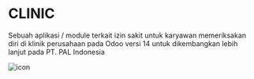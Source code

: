 # CLINIC

 Sebuah aplikasi / module terkait izin sakit untuk karyawan memeriksakan diri di klinik perusahaan pada Odoo versi 14 untuk dikembangkan lebih lanjut pada PT. PAL Indonesia

![icon](https://github.com/Luqna/Clinic_Odoo/assets/95532944/9dcafdb7-b3f4-4618-bb86-da9122860310)
